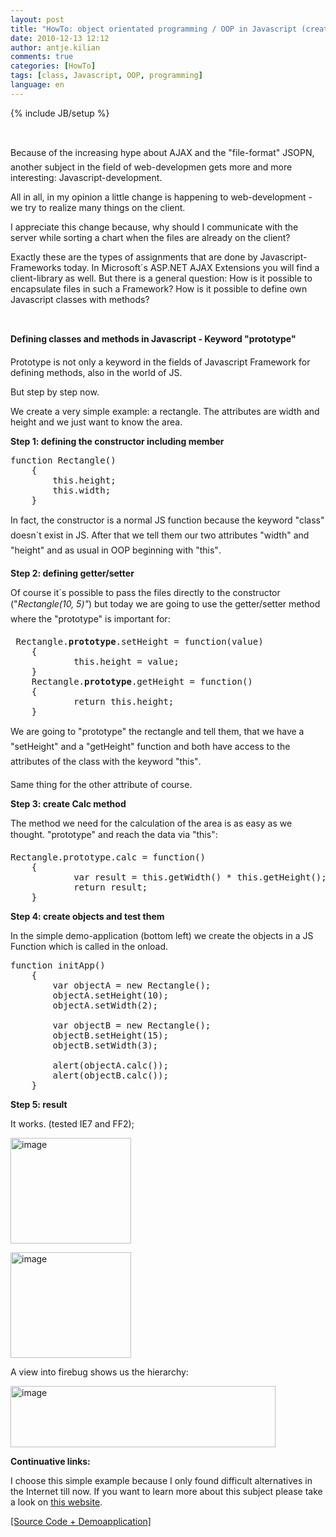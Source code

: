 ```yaml
---
layout: post
title: "HowTo: object orientated programming / OOP in Javascript (create a simple class)"
date: 2010-12-13 12:12
author: antje.kilian
comments: true
categories: [HowTo]
tags: [class, Javascript, OOP, programming]
language: en
---
```

{% include JB/setup %}
<p>&#160;</p>  <p>Because of the increasing hype about AJAX and the "file-format" JSOPN, another subject in the field of web-developmen gets more and more interesting: Javascript-development.</p>  <p>All in all, in my opinion a little change is happening to web-development - we try to realize many things on the client. </p>  <p>I appreciate this change because, why should I communicate with the server while sorting a chart when the files are already on the client?</p>  <p>Exactly these are the types of assignments that are done by Javascript-Frameworks today. In Microsoft´s ASP.NET AJAX Extensions you will find a client-library as well. But there is a general question: How is it possible to encapsulate files in such a Framework? How is it possible to define own Javascript classes with methods?</p>  <p>&#160;</p>  <!--more-->  <p><b>Defining classes and methods in Javascript - Keyword "prototype" </b></p>  <p>Prototype is not only a keyword in the fields of Javascript Framework for defining methods, also in the world of JS.</p>  <p>But step by step now.</p>  <p>We create a very simple example: a rectangle. The attributes are width and height and we just want to know the area. </p>  <p><b>Step 1: defining the constructor including member</b></p>  <pre>function Rectangle()
    {
        this.height;
        this.width;
    }</pre>

<p>In fact, the constructor is a normal JS function because the keyword "class" doesn´t exist in JS. After that we tell them our two attributes "width" and "height" and as usual in OOP beginning with "this".</p>

<p><b>Step 2: defining getter/setter </b></p>

<p>Of course it´s possible to pass the files directly to the constructor ("<i>Rectangle(10, 5)"</i>) but today we are going to use the getter/setter method where the "prototype" is important for:</p>

<pre> Rectangle.<strong>prototype</strong>.setHeight = function(value)
    {
            this.height = value;
    }
    Rectangle.<strong>prototype</strong>.getHeight = function()
    {
            return this.height;
    } </pre>

<p>We are going to "prototype" the rectangle and tell them, that we have a "setHeight" and a "getHeight" function and both have access to the attributes of the class with the keyword "this".</p>

<p>Same thing for the other attribute of course. </p>

<p><b>Step 3: create Calc method</b></p>

<p>The method we need for the calculation of the area is as easy as we thought. "prototype" and reach the data via "this":</p>

<pre>Rectangle.prototype.calc = function()
    {
            var result = this.getWidth() * this.getHeight();
            return result;
    }    </pre>

<p><b>Step 4: create objects and test them</b></p>

<p>In the simple demo-application (bottom left) we create the objects in a JS Function which is called in the onload.</p>

<pre>function initApp()
    {
        var objectA = new Rectangle();
        objectA.setHeight(10);
        objectA.setWidth(2);

        var objectB = new Rectangle();
        objectB.setHeight(15);
        objectB.setWidth(3);

        alert(objectA.calc());
        alert(objectB.calc());
    }</pre>

<p><b>Step 5: result</b></p>

<p>It works. (tested IE7 and FF2);</p>

<p><img border="0" alt="image" src="http://code-inside.de/blog/wp-content/uploads/image-thumb130.png" width="193" height="169" /></p>

<p><img border="0" alt="image" src="http://code-inside.de/blog/wp-content/uploads/image-thumb131.png" width="193" height="169" /></p>

<p>A view into firebug shows us the hierarchy:</p>

<p><img border="0" alt="image" src="http://code-inside.de/blog/wp-content/uploads/image-thumb132.png" width="424" height="98" /></p>

<p><b>Continuative links:</b></p>

<p>I choose this simple example because I only found difficult alternatives in the Internet till now. If you want to learn more about this subject please take a look on <a href="http://mckoss.com/jscript/object.htm">this website</a>. </p>

<p><a href="http://code-developer.de/democode/jsoop/default.htm">[Source Code + Demoapplication]</a></p>
